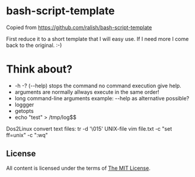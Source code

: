 bash-script-template
====================

Copied from https://github.com/ralish/bash-script-template

First reduce it to a short template that I will easy use. If I need more I come back to the original. :-)

# Think about? 
* -h -? (--help) stops the command no command execution give help.
* arguments are normally allways execute in the same order!
* long  command-line arguments example: --help as alternative possible? 
* loggger
* getopts
* echo "test" > /tmp/log$$

Dos2Linux convert text files:
tr -d '\015' <DOS-file >UNIX-file
vim file.txt -c "set ff=unix" -c ":wq"

License
-------

All content is licensed under the terms of [The MIT License](LICENSE).
